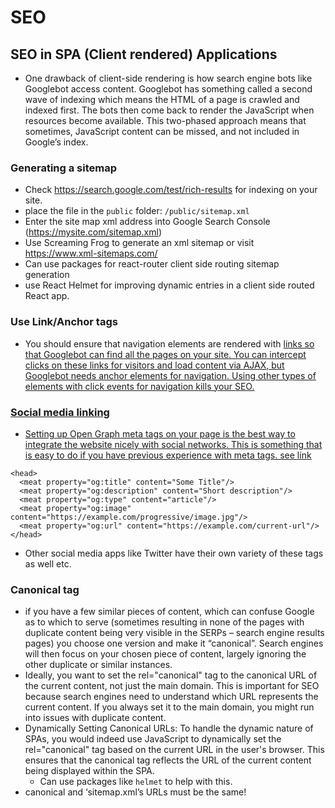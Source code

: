 # SEO

## SEO in SPA (Client rendered) Applications

- One drawback of client-side rendering is how search engine bots like Googlebot access content. Googlebot has something called a second wave of indexing which means the HTML of a page is crawled and indexed first. The bots then come back to render the JavaScript when resources become available. This two-phased approach means that sometimes, JavaScript content can be missed, and not included in Google’s index.

### Generating a sitemap

- Check https://search.google.com/test/rich-results for indexing on your site.
- place the file in the `public` folder: `/public/sitemap.xml`
- Enter the site map xml address into Google Search Console (https://mysite.com/sitemap.xml)
- Use Screaming Frog to generate an xml sitemap or visit https://www.xml-sitemaps.com/
- Can use packages for react-router client side routing sitemap generation
- use React Helmet for improving dynamic <head> entries in a client side routed React app.

### Use Link/Anchor tags

- You should ensure that navigation elements are rendered with <a href="destination"> links so that Googlebot can find all the pages on your site. You can intercept clicks on these links for visitors and load content via AJAX, but Googlebot needs anchor elements for navigation. Using other types of elements with click events for navigation kills your SEO.

### Social media linking

- Setting up Open Graph meta tags on your page is the best way to integrate the website nicely with social networks. This is something that is easy to do if you have previous experience with meta tags. see [link](https://kruschecompany.com/seo-tips-and-tricks-for-single-page-web-applications/#:~:text=Single%20Page%20Application%20SEO%20Sitemap.xml%20example%3A,-%3C%3F&text=However%2C%20your%20site%20will%20certainly,than%20if%20you%20don't.)

```
<head>
  <meat property="og:title" content="Some Title"/>
  <meat property="og:description" content="Short description"/>
  <meat property="og:type" content="article"/>
  <meat property="og:image" content="https://example.com/progressive/image.jpg"/>
  <meat property="og:url" content="https://example.com/current-url"/>
</head>
```

- Other social media apps like Twitter have their own variety of these tags as well etc.

### Canonical tag

- if you have a few similar pieces of content, which can confuse Google as to which to serve (sometimes resulting in none of the pages with duplicate content being very visible in the SERPs – search engine results pages) you choose one version and make it “canonical”. Search engines will then focus on your chosen piece of content, largely ignoring the other duplicate or similar instances.
- Ideally, you want to set the rel="canonical" tag to the canonical URL of the current content, not just the main domain. This is important for SEO because search engines need to understand which URL represents the current content. If you always set it to the main domain, you might run into issues with duplicate content.
- Dynamically Setting Canonical URLs: To handle the dynamic nature of SPAs, you would indeed use JavaScript to dynamically set the rel="canonical" tag based on the current URL in the user's browser. This ensures that the canonical tag reflects the URL of the current content being displayed within the SPA.
  - Can use packages like `helmet` to help with this.
- canonical and ‘sitemap.xml’s URLs must be the same!
